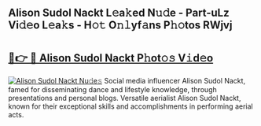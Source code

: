 ## Alison Sudol Nackt L𝚎a𝚔ed N𝚞𝚍e - Part-uLz Vi𝚍𝚎o L𝚎a𝚔s - H𝚘𝚝 O𝚗𝚕yf𝚊ns P𝚑𝚘tos RWjvj

# <h2><a href="http://kf8g07.oniu.top/?m=Alison+Sudol+Nackt">🔗👉 🔴 Alison Sudol Nackt P𝚑ot𝚘𝚜 V𝚒d𝚎o</a></h2>

[![Alison Sudol Nackt Nu𝚍e𝚜](https://i.imgur.com/0qMVB7G.gif)](http://kf8g07.oniu.top/?m=Alison+Sudol+Nackt)
Social media influencer Alison Sudol Nackt, famed for disseminating dance and lifestyle knowledge, through presentations and personal blogs. Versatile aerialist Alison Sudol Nackt, known for their exceptional skills and accomplishments in performing aerial acts.  
